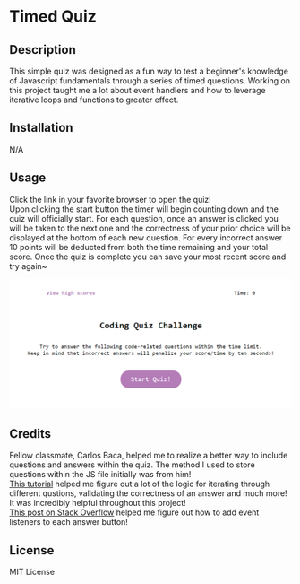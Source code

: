 # Timed Quiz

## Description

This simple quiz was designed as a fun way to test a beginner's knowledge of Javascript fundamentals through a series of timed questions. Working on this project taught me a lot about event handlers and how to leverage iterative loops and functions to greater effect.

## Installation
N/A 

## Usage 

Click the link in your favorite browser to open the quiz!<br>
Upon clicking the start button the timer will begin counting down and the quiz will officially start. For each question, once an answer is clicked you will be taken to the next one and the correctness of your prior choice will be displayed at the bottom of each new question. For every incorrect answer 10 points will be deducted from both the time remaining and your total score. Once the quiz is complete you can save your most recent score and try again~   
 
  ![Screenshot of simple quiz landing page](assets/images/screenshot.png)

## Credits 

Fellow classmate, Carlos Baca, helped me to realize a better way to include questions and answers within the quiz. The method I used to store questions within the JS file initially was from him! <br> 
<a href="https://www.youtube.com/watch?v=PBcqGxrr9g8&ab_channel=GreatStack">This tutorial</a> helped me figure out a lot of the logic for iterating through different qustions, validating the correctness of an answer and much more! It was incredibly helpful throughout this project!<br>
<a href="https://stackoverflow.com/questions/21700364/adding-click-event-listener-to-elements-with-the-same-class">This post on Stack Overflow</a> helped me figure out how to add event listeners to each answer button!<br>

## License
MIT License
